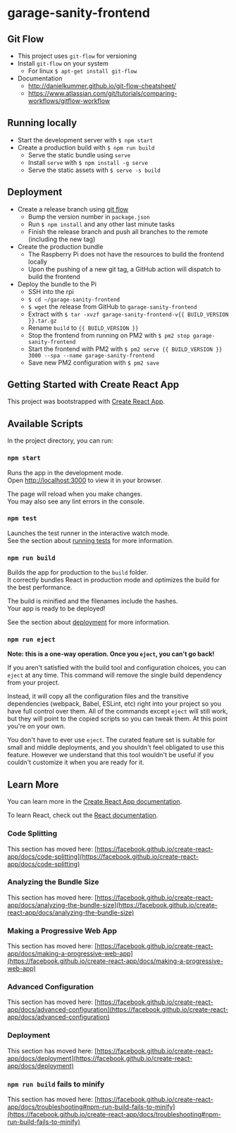 # garage-sanity-frontend

## Git Flow

- This project uses `git-flow` for versioning
- Install `git-flow` on your system
  - For linux `$ apt-get install git-flow`
- Documentation
  - http://danielkummer.github.io/git-flow-cheatsheet/
  - https://www.atlassian.com/git/tutorials/comparing-workflows/gitflow-workflow

## Running locally

- Start the development server with `$ npm start`
- Create a production build with `$ npm run build`
  - Serve the static bundle using `serve`
  - Install `serve` with `$ npm install -g serve`
  - Serve the static assets with `$ serve -s build`

## Deployment

- Create a release branch using [git flow](#git-flow)
  - Bump the version number in `package.json`
  - Run `$ npm install` and any other last minute tasks
  - Finish the release branch and push all branches to the remote (including the new tag)
- Create the production bundle
  - The Raspberry Pi does not have the resources to build the frontend locally
  - Upon the pushing of a new git tag, a GitHub action will dispatch to build the frontend
- Deploy the bundle to the Pi
  - SSH into the rpi
  - `$ cd ~/garage-sanity-frontend`
  - `$ wget` the release from GitHub to `garage-sanity-frontend`
  - Extract with `$ tar -xvzf garage-sanity-frontend-v{{ BUILD_VERSION }}.tar.gz`
  - Rename `build` to `{{ BUILD_VERSION }}`
  - Stop the frontend from running on PM2 with `$ pm2 stop garage-sanity-frontend`
  - Start the frontend with PM2 with `$ pm2 serve {{ BUILD_VERSION }} 3000 --spa --name garage-sanity-frontend`
  - Save new PM2 configuration with `$ pm2 save`

## Getting Started with Create React App

This project was bootstrapped with [Create React App](https://github.com/facebook/create-react-app).

## Available Scripts

In the project directory, you can run:

### `npm start`

Runs the app in the development mode.\
Open [http://localhost:3000](http://localhost:3000) to view it in your browser.

The page will reload when you make changes.\
You may also see any lint errors in the console.

### `npm test`

Launches the test runner in the interactive watch mode.\
See the section about [running tests](https://facebook.github.io/create-react-app/docs/running-tests) for more information.

### `npm run build`

Builds the app for production to the `build` folder.\
It correctly bundles React in production mode and optimizes the build for the best performance.

The build is minified and the filenames include the hashes.\
Your app is ready to be deployed!

See the section about [deployment](https://facebook.github.io/create-react-app/docs/deployment) for more information.

### `npm run eject`

**Note: this is a one-way operation. Once you `eject`, you can't go back!**

If you aren't satisfied with the build tool and configuration choices, you can `eject` at any time. This command will remove the single build dependency from your project.

Instead, it will copy all the configuration files and the transitive dependencies (webpack, Babel, ESLint, etc) right into your project so you have full control over them. All of the commands except `eject` will still work, but they will point to the copied scripts so you can tweak them. At this point you're on your own.

You don't have to ever use `eject`. The curated feature set is suitable for small and middle deployments, and you shouldn't feel obligated to use this feature. However we understand that this tool wouldn't be useful if you couldn't customize it when you are ready for it.

## Learn More

You can learn more in the [Create React App documentation](https://facebook.github.io/create-react-app/docs/getting-started).

To learn React, check out the [React documentation](https://reactjs.org/).

### Code Splitting

This section has moved here: [https://facebook.github.io/create-react-app/docs/code-splitting](https://facebook.github.io/create-react-app/docs/code-splitting)

### Analyzing the Bundle Size

This section has moved here: [https://facebook.github.io/create-react-app/docs/analyzing-the-bundle-size](https://facebook.github.io/create-react-app/docs/analyzing-the-bundle-size)

### Making a Progressive Web App

This section has moved here: [https://facebook.github.io/create-react-app/docs/making-a-progressive-web-app](https://facebook.github.io/create-react-app/docs/making-a-progressive-web-app)

### Advanced Configuration

This section has moved here: [https://facebook.github.io/create-react-app/docs/advanced-configuration](https://facebook.github.io/create-react-app/docs/advanced-configuration)

### Deployment

This section has moved here: [https://facebook.github.io/create-react-app/docs/deployment](https://facebook.github.io/create-react-app/docs/deployment)

### `npm run build` fails to minify

This section has moved here: [https://facebook.github.io/create-react-app/docs/troubleshooting#npm-run-build-fails-to-minify](https://facebook.github.io/create-react-app/docs/troubleshooting#npm-run-build-fails-to-minify)
